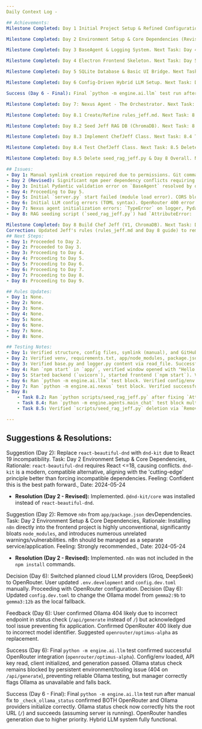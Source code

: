 ```yaml
---
Daily Context Log - 

## Achievements:
Milestone Completed: Day 1 Initial Project Setup & Refined Configuration. Next Task: Day 2 Environment Setup & Core Dependencies. Feeling: Foundation poured, blueprints look solid! Ready for tools. Date: 2024-05-24

Milestone Completed: Day 2 Environment Setup & Core Dependencies (Revised). Next Task: Day 3 BaseAgent & Logging System. Feeling: Finally resolved Day 2 dependency conflicts (DnD, ESLint). Ready to move forward definitively. Date: 2025-04-10

Milestone Completed: Day 3 BaseAgent & Logging System. Next Task: Day 4 Electron Frontend Skeleton. Feeling: Day 3 properly completed, tested, and approved. Rules adherence reinforced. Foundation feels solid. Date: 2025-04-10

Milestone Completed: Day 4 Electron Frontend Skeleton. Next Task: Day 5 SQLite Database & Basic UI Bridge. Feeling: Basic window is up! Seeing React render feels like progress. Ready for DB and bridge. Date: 2025-04-10

Milestone Completed: Day 5 SQLite Database & Basic UI Bridge. Next Task: Day 6 Config-Driven Hybrid LLM Setup. Feeling: Good progress, DB created and bridge works after fixing initial issues. Ready for core AI logic. Date: 2025-04-10

Milestone Completed: Day 6 Config-Driven Hybrid LLM Setup. Next Task: Day 7 Nexus Agent - The Orchestrator. Feeling: LLM system is operational! The manual fix for Ollama status check was necessary but successful. Ready for Nexus. Date: 2025-04-11

Success (Day 6 - Final): Final `python -m engine.ai.llm` test run after manual fix to `_check_ollama_status` confirmed BOTH OpenRouter and Ollama providers initialize correctly. Ollama status check now correctly hits the root URL (`/`) and succeeds (assuming server is running). OpenRouter handles generation due to higher priority. Hybrid LLM system fully functional.

Milestone Completed: Day 7: Nexus Agent - The Orchestrator. Next Task: Day 8 Build Chef Jeff (Main Chat Agent). Feeling: Satisfied after debugging Nexus init/LLM call issues. Ready for Jeff. Date: 2025-04-11

Milestone Completed: Day 8.1 Create/Refine rules_jeff.md. Next Task: 8.2 Seed Jeff RAG DB. Feeling: Confident Jeff's rules are well-defined now using Agent_Details.md. Date: 2025-04-11

Milestone Completed: Day 8.2 Seed Jeff RAG DB (ChromaDB). Next Task: 8.3 Implement Jeff Class. Feeling: Good progress, RAG DB seeded with ChromaDB after troubleshooting. Date: 2025-04-11

Milestone Completed: Day 8.3 Implement ChefJeff Class. Next Task: 8.4 Test Jeff Class. Feeling: Jeff class structure implemented, ready for testing. Date: 2025-04-11

Milestone Completed: Day 8.4 Test ChefJeff Class. Next Task: 8.5 Delete seed_rag_jeff.py. Feeling: Relieved! Jeff test passed after significant debugging: corrected BaseAgent `user_dir` validation (Optional[str]), fixed Pydantic field definition order/initialization for ChefJeff (`rules`, `llm`, RAG fields), aligned `step`/`run` signatures with BaseAgent, corrected `Memory.get_history` usage (removed `last_n`, fixed call in test block print), fixed `Message` instantiation (`role` vs `sender`), and corrected `LLM.generate` call format (message list vs prompt string). Test verified RAG init, rule loading, LLM call via OpenRouter, memory updates. Ready to clean up and move to Day 9. Date: 2025-04-11

Milestone Completed: Day 8.5 Delete seed_rag_jeff.py & Day 8 Overall. Next Task: Day 9.1 Define Bridge Requirements & Plan. Feeling: Day 8 complete. Jeff is functional, RAG seeded, code cleaned up. Ready to build the communication bridge for agent interaction. Date: 2025-04-11

## Issues:
- Day 1: Manual symlink creation required due to permissions. Git commands needed step-by-step execution initially.
- Day 2 (Revised): Significant npm peer dependency conflicts requiring `--legacy-peer-deps`. Incompatibility of `eslint-config-airbnb` with ESLint v9.
- Day 3: Initial Pydantic validation error on `BaseAgent` resolved by declaring field. Minor PowerShell errors during testing related to `| cat` piping, but Python scripts executed successfully.
- Day 4: Proceeding to Day 5.
- Day 5: Initial `server.py` start failed (module load error). CORS blocked initial fetch. `dreamer.db` not created initially due to missing instantiation. Electron Security Warning logged for later.
- Day 6: Initial LLM config errors (TOML syntax). OpenRouter 400 error due to incorrect model name. Persistent Ollama status check failure (404) due to external environment/tooling issue requiring manual code fix in `_check_ollama_status` (using `/` instead of `/api/generate`).
- Day 7: Nexus agent initialization errors: `TypeError` on logger, Pydantic `ValueError` (missing `llm`), `ValidationError` (incorrect `super().__init__` order), `AttributeError` (invalid `AgentState`), `TypeError` (LLM `generate` args).
- Day 8: RAG seeding script (`seed_rag_jeff.py`) had `AttributeError: 'Client' object has no attribute 'persist'`. ChefJeff testing (`main_chat.py` test block) involved multiple errors: Pydantic `ValidationError` (`user_dir` type `str` vs `Optional[str]`), Pydantic `ValueError` (field assignment order for `rules`, `llm`, etc.), `BaseAgent` signature mismatches (`step`, `run`), `AttributeError` (`Memory.get_formatted_history`), `TypeError` (`Memory.get_history` kwargs), `AttributeError` (`ChefJeff` missing `llm`), Pydantic `ValidationError` (`Message` missing `role`), final `AttributeError` in test block print statement (`get_formatted_history`).

Milestone Completed: Day 8 Build Chef Jeff (V1, ChromaDB). Next Task: Day 9 Agent Communication Bridge. Feeling: Jeff is fully functional, RAG/Rules/LLM all integrated, test block passes. Ready for agent-to-agent comms. Date: 2025-04-11
Correction: Updated Jeff's rules (rules_jeff.md and Day 8 guide) to remove all references to ragstack and clarify ChromaDB/embedding model usage. All documentation and code are now consistent. Date: 2025-04-11
## Next Steps:
- Day 1: Proceeded to Day 2.
- Day 2: Proceeded to Day 3.
- Day 3: Proceeding to Day 4.
- Day 4: Proceeding to Day 5.
- Day 5: Proceeding to Day 6.
- Day 6: Proceeding to Day 7.
- Day 7: Proceeding to Day 8.
- Day 8: Proceeding to Day 9.

## Rules Updates:
- Day 1: None.
- Day 2: None.
- Day 3: None.
- Day 4: None.
- Day 5: None.
- Day 6: None.
- Day 7: None.
- Day 8: None.

## Testing Notes:
- Day 1: Verified structure, config files, symlink (manual), and GitHub commit.
- Day 2: Verified venv, requirements.txt, app/node_modules, package.json/lock, eslint.config.mjs. Confirmed n8n exclusion. Manual Git commit needed due to earlier failed installs.
- Day 3: Verified base.py and logger.py content via read_file. Successfully executed `python -m engine.core.logger` and `python -m engine.agents.base` test blocks.
- Day 4: Ran `npm start` in `app/`, verified window opened with "Hello from DreamerAI!" message. Checked DevTools console for preload message and errors (none found). Closed app.
- Day 5: Started backend (`uvicorn`), started frontend (`npm start`). Verified backend connection message in UI and DevTools console. Verified `dreamer.db` file creation. Stopped both processes.
- Day 6: Ran `python -m engine.ai.llm` test block. Verified config/env loading, API key detection, client initialization (OpenRouter). Ollama status initially failed (404), manually fixed `_check_ollama_status` in code and re-ran test block, confirming successful status check for Ollama and successful generation via OpenRouter.
- Day 7: Ran `python -m engine.ai.nexus` test block. Verified successful initialization and basic LLM call (via OpenRouter) after resolving multiple initialization/Pydantic/LLM call errors.
- Day 8:
    - Task 8.2: Ran `python scripts/seed_rag_jeff.py` after fixing `AttributeError`, verified successful seeding and `data/rag_dbs/rag_jeff` directory creation/population.
    - Task 8.4: Ran `python -m engine.agents.main_chat` test block multiple times. Verified RAG init, rule loading, successful LLM call (OpenRouter), memory updates, and final response print after resolving numerous Pydantic, signature, `AttributeError`, `TypeError`, and `Message` instantiation issues.
    - Task 8.5: Verified `scripts/seed_rag_jeff.py` deletion via `Remove-Item` success.

---
```


## Suggestions & Resolutions:

Suggestion (Day 2): Replace `react-beautiful-dnd` with `dnd-kit` due to React 19 incompatibility. Task: Day 2 Environment Setup & Core Dependencies, Rationale: `react-beautiful-dnd` requires React <=18, causing conflicts. `dnd-kit` is a modern, compatible alternative, aligning with the 'cutting-edge' principle better than forcing incompatible dependencies. Feeling: Confident this is the best path forward., Date: 2024-05-24
*   **Resolution (Day 2 - Revised):** Implemented. `@dnd-kit/core` was installed instead of `react-beautiful-dnd`.

Suggestion (Day 2): Remove `n8n` from `app/package.json` devDependencies. Task: Day 2 Environment Setup & Core Dependencies, Rationale: Installing `n8n` directly into the frontend project is highly unconventional, significantly bloats `node_modules`, and introduces numerous unrelated warnings/vulnerabilities. n8n should be managed as a separate service/application. Feeling: Strongly recommended., Date: 2024-05-24
*   **Resolution (Day 2 - Revised):** Implemented. `n8n` was not included in the `npm install` commands.

Decision (Day 6): Switched planned cloud LLM providers (Groq, DeepSeek) to OpenRouter. User updated `.env.development` and `config.dev.toml` manually. Proceeding with OpenRouter configuration.
Decision (Day 6): Updated `config.dev.toml` to change the Ollama model from `gemma2:9b` to `gemma3:12b` as the local fallback.

Feedback (Day 6): User confirmed Ollama 404 likely due to incorrect endpoint in status check (`/api/generate` instead of `/`) but acknowledged tool issue preventing fix application. Confirmed OpenRouter 400 likely due to incorrect model identifier. Suggested `openrouter/optimus-alpha` as replacement.

Success (Day 6): Final `python -m engine.ai.llm` test confirmed successful OpenRouter integration (`openrouter/optimus-alpha`). Config/env loaded, API key read, client initialized, and generation passed. Ollama status check remains blocked by persistent environment/tooling issue (404 on `/api/generate`), preventing reliable Ollama testing, but manager correctly flags Ollama as unavailable and falls back.

Success (Day 6 - Final): Final `python -m engine.ai.llm` test run after manual fix to `_check_ollama_status` confirmed BOTH OpenRouter and Ollama providers initialize correctly. Ollama status check now correctly hits the root URL (`/`) and succeeds (assuming server is running). OpenRouter handles generation due to higher priority. Hybrid LLM system fully functional.